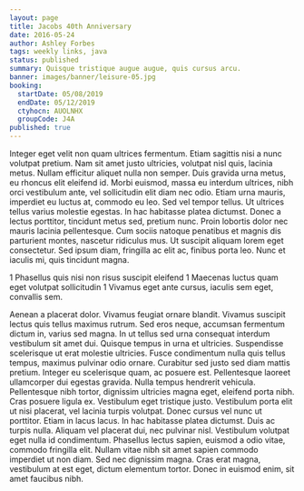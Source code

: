 ```yaml
---
layout: page
title: Jacobs 40th Anniversary
date: 2016-05-24
author: Ashley Forbes
tags: weekly links, java
status: published
summary: Quisque tristique augue augue, quis cursus arcu.
banner: images/banner/leisure-05.jpg
booking:
  startDate: 05/08/2019
  endDate: 05/12/2019
  ctyhocn: AUOLNHX
  groupCode: J4A
published: true
---
```

Integer eget velit non quam ultrices fermentum. Etiam sagittis nisi a nunc volutpat pretium. Nam sit amet justo ultricies, volutpat nisl quis, lacinia metus. Nullam efficitur aliquet nulla non semper. Duis gravida urna metus, eu rhoncus elit eleifend id. Morbi euismod, massa eu interdum ultrices, nibh orci vestibulum ante, vel sollicitudin elit diam nec odio. Etiam urna mauris, imperdiet eu luctus at, commodo eu leo. Sed vel tempor tellus. Ut ultrices tellus varius molestie egestas. In hac habitasse platea dictumst. Donec a lectus porttitor, tincidunt metus sed, pretium nunc. Proin lobortis dolor nec mauris lacinia pellentesque. Cum sociis natoque penatibus et magnis dis parturient montes, nascetur ridiculus mus. Ut suscipit aliquam lorem eget consectetur. Sed ipsum diam, fringilla ac elit ac, finibus porta leo. Nunc et iaculis mi, quis tincidunt magna.

1 Phasellus quis nisi non risus suscipit eleifend
1 Maecenas luctus quam eget volutpat sollicitudin
1 Vivamus eget ante cursus, iaculis sem eget, convallis sem.

Aenean a placerat dolor. Vivamus feugiat ornare blandit. Vivamus suscipit lectus quis tellus maximus rutrum. Sed eros neque, accumsan fermentum dictum in, varius sed magna. In ut tellus sed urna consequat interdum vestibulum sit amet dui. Quisque tempus in urna et ultricies. Suspendisse scelerisque ut erat molestie ultricies. Fusce condimentum nulla quis tellus tempus, maximus pulvinar odio ornare. Curabitur sed justo sed diam mattis pretium. Integer eu scelerisque quam, ac posuere est. Pellentesque laoreet ullamcorper dui egestas gravida.
Nulla tempus hendrerit vehicula. Pellentesque nibh tortor, dignissim ultricies magna eget, eleifend porta nibh. Cras posuere ligula ex. Vestibulum eget tristique justo. Vestibulum porta elit ut nisi placerat, vel lacinia turpis volutpat. Donec cursus vel nunc ut porttitor. Etiam in lacus lacus. In hac habitasse platea dictumst. Duis ac turpis nulla. Aliquam vel placerat dui, nec pulvinar nisl. Vestibulum volutpat eget nulla id condimentum. Phasellus lectus sapien, euismod a odio vitae, commodo fringilla elit. Nullam vitae nibh sit amet sapien commodo imperdiet ut non diam. Sed nec dignissim magna. Cras erat magna, vestibulum at est eget, dictum elementum tortor. Donec in euismod enim, sit amet faucibus nibh.
